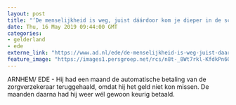 ```yaml
---
layout: post
title: "‘De menselijkheid is weg, juist dáárdoor kom je dieper in de schulden’"
date: Thu, 16 May 2019 09:44:00 GMT
categories: 
- gelderland 
- ede 
externe_link: "https://www.ad.nl/ede/de-menselijkheid-is-weg-juist-daardoor-kom-je-dieper-in-de-schulden~afe4f3ab/"
feature_image: "https://images1.persgroep.net/rcs/n8t-_8Wt7rkl-KfdkPn6OM7B8S0/diocontent/101123729/_fitwidth/400/?appId=21791a8992982cd8da851550a453bd7f&quality=0.7"
---
```


ARNHEM/ EDE - Hij had een maand de automatische betaling van de zorgverzekeraar teruggehaald, omdat hij het geld niet kon missen. De maanden daarna had hij weer wél gewoon keurig betaald.
